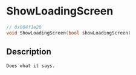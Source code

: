 # ShowLoadingScreen
```c
// 0x004f1e20
void ShowLoadingScreen(bool showLoadingScreen)
```
## Description
```
Does what it says.
```
